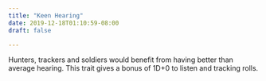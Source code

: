 ```yaml
---
title: "Keen Hearing"
date: 2019-12-18T01:10:59-08:00
draft: false

---
```


Hunters, trackers and soldiers would benefit from having better than average hearing. This trait gives a bonus of 1D+0 to listen and tracking rolls.